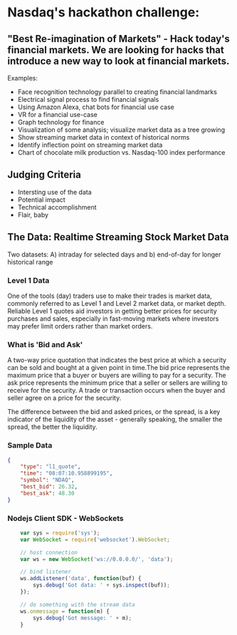 # Nasdaq's hackathon challenge:
## "Best Re-imagination of Markets" - Hack today's financial markets. We are looking for hacks that introduce a new way to look at financial markets.

Examples:
* Face recognition technology parallel to creating financial landmarks
* Electrical signal process to find financial signals
* Using Amazon Alexa, chat bots for financial use case
* VR for a financial use-case
* Graph technology for finance
* Visualization of some analysis; visualize market data as a tree growing
* Show streaming market data in context of historical norms
* Identify inflection point on streaming market data
* Chart of chocolate milk production vs. Nasdaq-100 index performance

## Judging Criteria
* Intersting use of the data
* Potential impact
* Technical accomplishment
* Flair, baby

## The Data: Realtime Streaming Stock Market Data 
Two datasets: A) intraday for selected days and b) end-of-day for longer historical range

### Level 1 Data
One of the tools (day) traders use to make their trades is market data, commonly referred to as Level 1 and Level 2 market data, or market depth. Reliable Level 1 quotes aid investors in getting better prices for security purchases and sales, especially in fast-moving markets where investors may prefer limit orders rather than market orders.

### What is 'Bid and Ask'
A two-way price quotation that indicates the best price at which a security can be sold and bought at a given point in time.The bid price represents the maximum price that a buyer or buyers are willing to pay for a security. The ask price represents the minimum price that a seller or sellers are willing to receive for the security. A trade or transaction occurs when the buyer and seller agree on a price for the security.

The difference between the bid and asked prices, or the spread, is a key indicator of the liquidity of the asset - generally speaking, the smaller the spread, the better the liquidity.

### Sample Data

```json
{
    "type": "l1_quote",
    "time": "08:07:10.958899195",
    "symbol": "NDAQ",
    "best_bid": 26.32,
    "best_ask": 48.30
}
```

### Nodejs Client SDK - WebSockets

```javascript
    var sys = require('sys');
    var WebSocket = require('websocket').WebSocket;

    // host connection
    var ws = new WebSocket('ws://0.0.0.0/', 'data');

    // bind listener
    ws.addListener('data', function(buf) {
        sys.debug('Got data: ' + sys.inspect(buf));
    });

    // do something with the stream data  
    ws.onmessage = function(m) {
        sys.debug('Got message: ' + m);
    }
```
